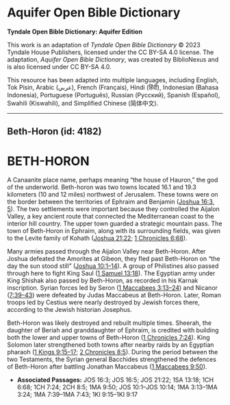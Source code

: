 # Aquifer Open Bible Dictionary

**Tyndale Open Bible Dictionary: Aquifer Edition**

This work is an adaptation of *Tyndale Open Bible Dictionary* © 2023 Tyndale House Publishers, licensed under the CC BY\-SA 4\.0 license. The adaptation, *Aquifer Open Bible Dictionary*, was created by BiblioNexus and is also licensed under CC BY\-SA 4\.0\.

This resource has been adapted into multiple languages, including English, Tok Pisin, Arabic (عربي), French (Français), Hindi (हिंदी), Indonesian (Bahasa Indonesia), Portuguese (Português), Russian (Русский), Spanish (Español), Swahili (Kiswahili), and Simplified Chinese (简体中文).



--------------------------------

## Beth-Horon (id: 4182)

BETH\-HORON
===========

A Canaanite place name, perhaps meaning “the house of Hauron,” the god of the underworld. Beth\-horon was two towns located 16\.1 and 19\.3 kilometers (10 and 12 miles) northwest of Jerusalem. These towns were on the border between the territories of Ephraim and Benjamin ([Joshua 16:3, 5](https://ref.ly/Josh16:3,Josh16:5)). The two settlements were important because they controlled the Aijalon Valley, a key ancient route that connected the Mediterranean coast to the interior hill country. The upper town guarded a strategic mountain pass. The town of Beth\-Horon in Ephraim, along with its surrounding fields, was given to the Levite family of Kohath ([Joshua 21:22](https://ref.ly/Josh21:22); [1 Chronicles 6:68](https://ref.ly/1Chr6:68)).

Many armies passed through the Aijalon Valley near Beth\-Horon. After Joshua defeated the Amorites at Gibeon, they fled past Beth\-Horon on “the day the sun stood still” ([Joshua 10:1](https://ref.ly/Josh10:1-Josh10:14)[–](https://ref.ly/Josh10:1-Josh10:14)[14](https://ref.ly/Josh10:1-Josh10:14)). A group of Philistines also passed through here to fight King Saul ([1 Samuel 13:18](https://ref.ly/1Sam13:18)). The Egyptian army under King Shishak also passed by Beth\-Horon, as recorded in his Karnak inscription. Syrian forces led by Seron ([1 Maccabees 3:13–24](https://ref.ly/1Macc3:13-1Macc3:24)) and Nicanor ([7:39–43](https://ref.ly/1Macc7:39-1Macc7:43)) were defeated by Judas Maccabeus at Beth\-Horon. Later, Roman troops led by Cestius were nearly destroyed by Jewish forces there, according to the Jewish historian Josephus.

Beth\-Horon was likely destroyed and rebuilt multiple times. Sheerah, the daughter of Beriah and granddaughter of Ephraim, is credited with building both the lower and upper towns of Beth\-Horon ([1 Chronicles 7:24](https://ref.ly/1Chr7:24)). King Solomon later strengthened both towns after nearby raids by an Egyptian pharaoh ([1 Kings 9:15](https://ref.ly/1Kgs9:15-1Kgs9:17)[–](https://ref.ly/1Kgs9:15-1Kgs9:17)[17](https://ref.ly/1Kgs9:15-1Kgs9:17); [2 Chronicles 8:5](https://ref.ly/2Chr8:5)). During the period between the two Testaments, the Syrian general Bacchides strengthened the defences of Beth\-Horon after battling Jonathan Maccabeus ([1 Maccabees 9:50](https://ref.ly/1Macc9:50)).

* **Associated Passages:** JOS 16:3; JOS 16:5; JOS 21:22; 1SA 13:18; 1CH 6:68; 1CH 7:24; 2CH 8:5; 1MA 9:50; JOS 10:1–JOS 10:14; 1MA 3:13–1MA 3:24; 1MA 7:39–1MA 7:43; 1KI 9:15–1KI 9:17

